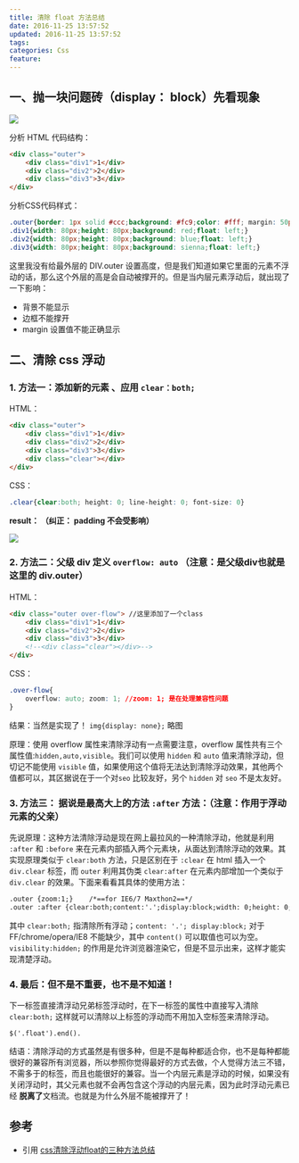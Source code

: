 ```yaml
---
title: 清除 float 方法总结
date: 2016-11-25 13:57:52
updated: 2016-11-25 13:57:52
tags:
categories: Css
feature:
---
```


## 一、抛一块问题砖（display： block）先看现象

![](http://static.oschina.net/uploads/space/2014/0411/212009_OUhA_1242866.jpg)

分析 HTML 代码结构：

```html
<div class="outer">
    <div class="div1">1</div>
    <div class="div2">2</div>
    <div class="div3">3</div>
</div>
```
分析CSS代码样式：

```css
.outer{border: 1px solid #ccc;background: #fc9;color: #fff; margin: 50px auto;padding: 50px;}
.div1{width: 80px;height: 80px;background: red;float: left;}
.div2{width: 80px;height: 80px;background: blue;float: left;}
.div3{width: 80px;height: 80px;background: sienna;float: left;}
```

这里我没有给最外层的 DIV.outer 设置高度，但是我们知道如果它里面的元素不浮动的话，那么这个外层的高是会自动被撑开的。但是当内层元素浮动后，就出现了一下影响：

- 背景不能显示
- 边框不能撑开
- margin 设置值不能正确显示

## 二、清除 css 浮动 

### 1. 方法一：添加新的元素 、应用 `clear：both;`

HTML：

```html
<div class="outer">
    <div class="div1">1</div>
    <div class="div2">2</div>
    <div class="div3">3</div>
    <div class="clear"></div>
</div>
```

CSS：

```css
.clear{clear:both; height: 0; line-height: 0; font-size: 0}
```

**result： （纠正： padding 不会受影响）**

![](http://static.oschina.net/uploads/space/2014/0411/213640_hgsY_1242866.jpg)

### 2. 方法二：父级 div 定义 `overflow: auto` （注意：是父级div也就是这里的  div.outer）

HTML：
```html
<div class="outer over-flow"> //这里添加了一个class
    <div class="div1">1</div>
    <div class="div2">2</div>
    <div class="div3">3</div>
    <!--<div class="clear"></div>-->
</div>
```

CSS：

```css
.over-flow{
    overflow: auto; zoom: 1; //zoom: 1; 是在处理兼容性问题
}
```

结果：当然是实现了！  `img{display: none};` 略图

原理：使用 overflow 属性来清除浮动有一点需要注意，overflow 属性共有三个属性值:`hidden,auto,visible`。我们可以使用 `hidden` 和 `auto` 值来清除浮动，但切记不能使用 `visible` 值，如果使用这个值将无法达到清除浮动效果，其他两个值都可以，其区据说在于一个对`seo` 比较友好，另个 `hidden` 对 `seo` 不是太友好。

### 3. 方法三： 据说是最高大上的方法 `:after` 方法：（注意：作用于浮动元素的父亲）

先说原理：这种方法清除浮动是现在网上最拉风的一种清除浮动，他就是利用 `:after` 和 `:before` 来在元素内部插入两个元素块，从面达到清除浮动的效果。其实现原理类似于 `clear:both` 方法，只是区别在于 `:clear` 在 html 插入一个 `div.clear` 标签，而 `outer` 利用其伪类 `clear:after` 在元素内部增加一个类似于 `div.clear` 的效果。下面来看看其具体的使用方法：

```html
.outer {zoom:1;}    /*==for IE6/7 Maxthon2==*/
.outer :after {clear:both;content:'.';display:block;width: 0;height: 0;visibility:hidden;}   /*==for FF/chrome/opera/IE8==*/
```

其中 `clear:both;` 指清除所有浮动；`content: '.'; display:block;` 对于 FF/chrome/opera/IE8 不能缺少，其中 `content()` 可以取值也可以为空。`visibility:hidden;` 的作用是允许浏览器渲染它，但是不显示出来，这样才能实现清楚浮动。

### 4. 最后：但不是不重要，也不是不知道！

下一标签直接清浮动兄弟标签浮动时，在下一标签的属性中直接写入清除 `clear:both;` 这样就可以清除以上标签的浮动而不用加入空标签来清除浮动。

`$('.float').end().` 

结语：清除浮动的方式虽然是有很多种，但是不是每种都适合你，也不是每种都能很好的兼容所有浏览器，所以参照你觉得最好的方式去做，个人觉得方法三不错，不需多于的标签，而且也能很好的兼容。当一个内层元素是浮动的时候，如果没有关闭浮动时，其父元素也就不会再包含这个浮动的内层元素，因为此时浮动元素已经 **脱离了**文档流。也就是为什么外层不能被撑开了！

## 参考
- 引用 [css清除浮动float的三种方法总结](https://my.oschina.net/leipeng/blog/221125)